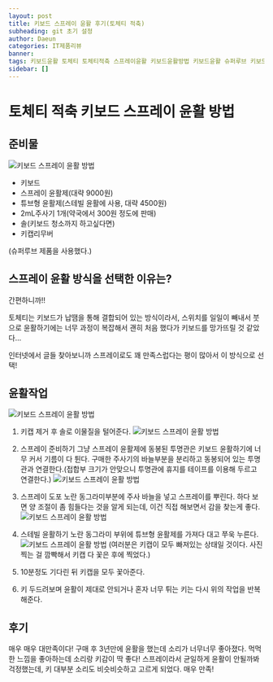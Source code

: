 ```yaml
---
layout: post
title: 키보드 스프레이 윤활 후기(토체티 적축)
subheading: git 초기 설정
author: Daeun
categories: IT제품리뷰
banner:
tags: 키보드윤활 토체티 토체티적축 스프레이윤활 키보드윤활방법 키보드윤활 슈퍼루브 키보드윤활준비물
sidebar: []
---
```

# 토체티 적축 키보드 스프레이 윤활 방법

## 준비물
![키보드 스프레이 윤활 방법](https://user-images.githubusercontent.com/79370538/206889152-4f1870d8-e8bf-4079-bea0-ed8734c41ff7.jpg)

 - 키보드
 - 스프레이 윤활제(대략 9000원)
 - 튜브형 윤활제(스테빌 윤활에 사용, 대략 4500원)
 - 2mL주사기 1개(약국에서 300원 정도에 판매)
 - 솔(키보드 청소까지 하고싶다면)
 - 키캡리무버
 
(슈퍼루브 제품을 사용했다.)

## 스프레이 윤활 방식을 선택한 이유는?
간편하니까!!

토체티는 키보드가 납땜을 통해 결합되어 있는 방식이라서, 스위치를 일일이 빼내서 붓으로 윤활하기에는 너무 과정이 복잡해서 괜히 처음 했다가 키보드를 망가뜨릴 것 같았다...

인터넷에서 글들 찾아보니까 스프레이로도 꽤 만족스럽다는 평이 많아서 이 방식으로 선택!

## 윤활작업
![키보드 스프레이 윤활 방법](https://user-images.githubusercontent.com/79370538/206889331-99c9455f-42fb-4231-9c3f-5f03de5d91ac.jpg)
1. 키캡 제거 후 솔로 이물질을 털어준다.
![키보드 스프레이 윤활 방법](https://user-images.githubusercontent.com/79370538/206889338-4cf6e692-474d-4dff-b68e-6ff4711c26c0.jpg)

2. 스프레이 준비하기
그냥 스프레이 윤활제에 동봉된 투명관은 키보드 윤활하기에 너무 커서 기름이 다 튄다. 
구매한 주사기의 바늘부분을 분리하고 동봉되어 있는 투명관과 연결한다.(접합부 크기가 안맞으니 투명관에 휴지를 테이프를 이용해 두르고 연결한다.)
 ![키보드 스프레이 윤활 방법](https://user-images.githubusercontent.com/79370538/206889410-6414acb2-b1a6-4593-9ecc-532512cdb795.jpg)

3. 스프레이 도포
노란 동그라미부분에 주사 바늘을 넣고 스프레이를 뿌린다.
하다 보면 양 조절이 좀 힘들다는 것을 알게 되는데, 이건 직접 해보면서 감을 찾는게 좋다.
![키보드 스프레이 윤활 방법](https://user-images.githubusercontent.com/79370538/206889502-7ae14e94-4e73-4029-b711-3ed7d93f2035.png)
4. 스테빌 윤활하기
노란 동그라미 부위에 튜브형 윤활제를 가져다 대고 쭈욱 누른다.
![키보드 스프레이 윤활 방법](https://user-images.githubusercontent.com/79370538/206889667-32e0830c-b5eb-475b-bb33-5b3785d87b98.png)
(여러분은 키캡이 모두 빠져있는 상태일 것이다. 사진찍는 걸 깜빡해서 키캡 다 꽃은 후에 찍었다.)

5. 10분정도 기다린 뒤 키캡을 모두 꽃아준다.
6. 키 두드려보며 윤활이 제대로 안되거나 혼자 너무 튀는 키는 다시 위의 작업을 반복해준다.

## 후기
매우 매우 대만족이다!
구매 후 3년만에 윤활을 했는데 소리가 너무너무 좋아졌다. 먹먹한 느낌을 좋아하는데 소리랑 키감이 딱 좋다! 스프레이라서 균일하게 윤활이 안될까봐 걱정했는데, 키 대부분 소리도 비슷비슷하고 고르게 되었다. 매우 만족!